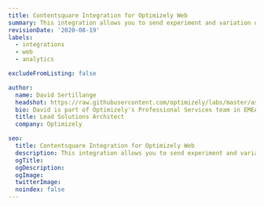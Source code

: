 ```yaml
---
title: Contentsquare Integration for Optimizely Web
summary: This integration allows you to send experiment and variation data from Optimizely Web to Contentsquare.
revisionDate: '2020-08-19'
labels:
  - integrations
  - web
  - analytics

excludeFromListing: false

author:
  name: David Sertillange
  headshot: https://raw.githubusercontent.com/optimizely/labs/master/assets/author-headshots/davidsertillange.png
  bio: David is part of Optimizely's Professional Services team in EMEA. 
  title: Lead Solutions Architect
  company: Optimizely

seo:
  title: Contentsquare Integration for Optimizely Web
  description: This integration allows you to send experiment and variation data from Optimizely Web to Contentsquare.
  ogTitle:
  ogDescription:
  ogImage:
  twitterImage:
  noindex: false
---
```

